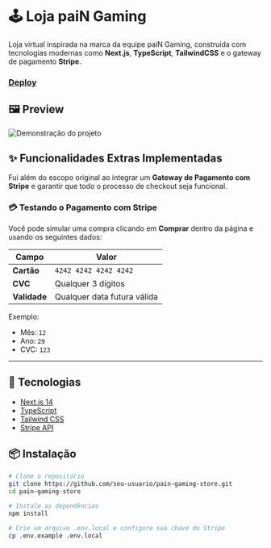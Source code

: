 # 🕹️ Loja paiN Gaming

Loja virtual inspirada na marca da equipe paiN Gaming, construída com tecnologias modernas como **Next.js**, **TypeScript**, **TailwindCSS** e o gateway de pagamento **Stripe**.
### [Deploy](https://projeto-montink-ecommerce.vercel.app/)
## 🖼️ Preview

![Demonstração do projeto](https://imgur.com/oZpOS2M.gif)

## ✨ Funcionalidades Extras Implementadas
Fui além do escopo original ao integrar um **Gateway de Pagamento com Stripe** e garantir que todo o processo de checkout seja funcional.

### 💳 Testando o Pagamento com Stripe

Você pode simular uma compra clicando em **Comprar** dentro da página e usando os seguintes dados:

| Campo        | Valor                      |
|--------------|----------------------------|
| **Cartão**   | `4242 4242 4242 4242`      |
| **CVC**      | Qualquer 3 dígitos         |
| **Validade** | Qualquer data futura válida |

Exemplo:
- Mês: `12`
- Ano: `29`
- CVC: `123`

---

## 🚀 Tecnologias

- [Next.js 14](https://nextjs.org/)
- [TypeScript](https://www.typescriptlang.org/)
- [Tailwind CSS](https://tailwindcss.com/)
- [Stripe API](https://stripe.com/)

## 📦 Instalação

```bash
# Clone o repositório
git clone https://github.com/seu-usuario/pain-gaming-store.git
cd pain-gaming-store

# Instale as dependências
npm install

# Crie um arquivo .env.local e configure sua chave do Stripe
cp .env.example .env.local
